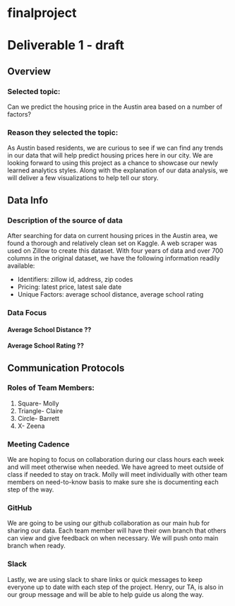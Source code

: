 # finalproject

# Deliverable 1 - draft 

## Overview

### Selected topic:

Can we predict the housing price in the Austin area based on a number of factors?

### Reason they selected the topic:

As Austin based residents, we are curious to see if we can find any trends in our data that will help predict housing prices here in our city. We are looking forward to using this project as a chance to showcase our newly learned analytics styles. Along with the explanation of our data analysis, we will deliver a few visualizations to help tell our story.

## Data Info

### Description of the source of data

After searching for data on  current housing prices in the Austin area, we found a thorough and relatively clean set on Kaggle. A web scraper was used on Zillow to create this dataset. With four years of data and over 700 columns in the original dataset, we have the following information readily available:

- Identifiers: zillow id, address, zip codes
- Pricing: latest price, latest sale date
- Unique Factors: average school distance, average school rating

### Data Focus

#### Average School Distance ?? 

#### Average School Rating ??

## Communication Protocols

### Roles of Team Members:
1. Square- Molly
2. Triangle- Claire
3. Circle- Barrett
4. X- Zeena

### Meeting Cadence

We are hoping to focus on collaboration during our class hours each week and will meet otherwise when needed. We have agreed to meet outside of class if needed to stay on track. Molly will meet individually with other team members on need-to-know basis to make sure she is documenting each step of the way. 

### GitHub

We are going to be using our github collaboration as our main hub for sharing our data. Each team member will have their own branch that others can view and give feedback on when necessary. We will push onto main branch when ready. 

### Slack

Lastly, we are using slack to share links or quick messages to keep everyone up to date with each step of the project. Henry, our TA, is also in our group message and will be able to help guide us along the way. 


